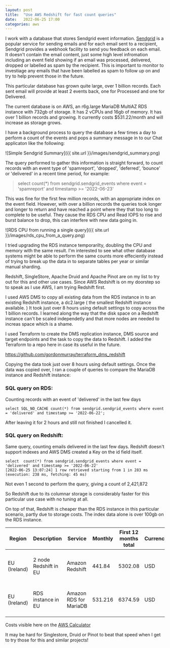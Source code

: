 ```yaml
---
layout: post
title:  "Use AWS Redshift for fast count queries"
date:   2022-06-25 17:00
categories: aws
---
```


I work with a database that stores Sendgrid event information. [Sendgrid](https://sendgrid.com/) is a popular service for sending emails and for each email sent to a recipient, Sendgrid provides a webhook facility to send you feedback on each email. It doesn't contain the email content, just some high level infromation including an event field showing if an email was processed, delivered, dropped or labelled as spam by the recipient. This is important to monitor to investiage any emails that have been labelled as spam to follow up on and try to help prevent those in the future.

This particular database has grown quite large, over 1 billion records. Each sent email will provide at least 2 events back, one for Processed and one for Delivered.

The current database is on AWS, an r6g.large MariaDB MultiAZ RDS instance with 732gb of storage. It has 2 vCPUs and 16gb of memory. It has over 1 billion records and growing. It currently costs $531.22/month and will increase as storage grows.

I have a background process to query the database a few times a day to perform a count of the events and pops a summary message in to our Chat applicaton like the following:

![Simple Sendgrid Summary]({{ site.url }}/images/sendgrid_summary.png)

The query performed to gather this information is straight forward, to count records with an event type of 'spamreport', 'dropped', 'deferred', 'bounce' or 'delivered' in a recent time period, for example:

> select count(*) from sendgrid.sendgrid_events where event = 'spamreport' and timestamp >= '2022-06-23'


This was fine for the first few million records, with an appropriate index on the event field. However, with over a billion records the queries took longer and longer to return and have reached a point where they that too long to complete to be useful. They cause the RDS CPU and Read IOPS to rise and burst balance to drop, this can interfere with new data going in.

![RDS CPU from running a single query]({{ site.url }}/images/rds_cpu_from_a_query.png)

I tried upgrading the RDS instance temporarilty, doubling the CPU and memory with the same result. I'm interested to see what other database systems might be able to perform the same counts more effeciently instead of trying to break up the data in to separate tables per year or similar manual sharding.

Redshift, SingleStore, Apache Druid and Apache Pinot are on my list to try out for this and other use cases. Since AWS Redshift is on my doorstep so to speak as I use AWS, I am trying Redshift first.

I used AWS DMS to copy all existing data from the RDS instance in to an existing Redshift instance, a dc2.large ( the smallest Redshift instance available. ) It took just over 8 hours using default settings to copy across the 1 billion records. I learned along the way that the disk space on a Redshift instance can't be scaled independetly and that more nodes are needed to increas space which is a shame.

I used Terraform to create the DMS replication instance, DMS source and target endpoints and the task to copy the data to Redshift. I added the Terraform to a repo here in case its useful in the future.

https://github.com/gordonmurray/terraform_dms_redshift

Copying the data took just over 8 hours using default settings. Once the data was copied over, I ran a couple of queries to compare the MariaDB instance and Redshift instance:

### SQL query on RDS:

Counting records with an event of 'delivered' in the last few days

```
select SQL_NO_CACHE count(*) from sendgrid.sendgrid_events where event = 'delivered' and timestamp >= '2022-06-22';
```

After leaving it for 2 hours and still not finished I cancelled it.

### SQL query on Redshift:

Same query, counting emails delivered in the last few days. Redshift doesn't support indexes and AWS DMS created a Key on the id field itself.

```
select  count(*) from sendgrid.sendgrid_events where event = 'delivered' and timestamp >= '2022-06-22'
[2022-06-25 13:07:24] 1 row retrieved starting from 1 in 283 ms (execution: 238 ms, fetching: 45 ms)
```

Not even 1 second to perform the query, giving a count of 2,421,872

So Redshift due to its columnar storage is considerably faster for this particular use case with no tuning at all.

On top of that, Redshift is cheaper than the RDS instance in this particular scenario, partly due to storage costs. The index data alone is over 100gb on the RDS instance.


| Region | Description | Service  | Monthly | First 12 months total | Currency | Configuration summary |
|----------|------------|----------|-----------|--------|--------|--------|
| EU (Ireland) | 2 node Redshift in EU | Amazon Redshift | 441.84 | 5302.08 | USD | Nodes ( 2 instances of type dc2.large  OnDemand )
| EU (Ireland) | RDS instance in EU | Amazon RDS for MariaDB | 531.216 | 6374.59 | USD | Storage volume (General Purpose SSD (gp2))

Costs visible here on the [AWS Calculator](https://calculator.aws/#/estimate?id=54a430e10fdcc8c5cc432934bb9b1279e6903e3a)

It may be hard for Singlestore, Druid or Pinot to beat that speed when I get to try those for this and similar projects!
